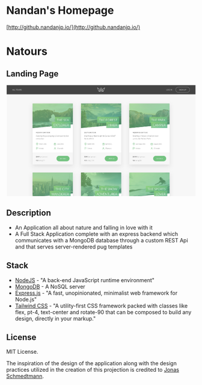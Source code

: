 # Nandan's Homepage

[http://github.nandanjp.io/](http://github.nandanjp.io/)

# Natours

## Landing Page

![Landing Page](./public/img/thumb/thumbnail.jpg)

## Description

- An Application all about nature and falling in love with it
- A Full Stack Application complete with an express backend which communicates with a MongoDB database through a custom REST Api and that serves server-rendered pug templates

## Stack

- [NodeJS](https://nodejs.org/en/) - "A back-end JavaScript runtime environment"
- [MongoDB](https://www.mongodb.com/) - A NoSQL server
- [Express.js](https://expressjs.com/) - "A fast, unopinionated, minimalist web framework for Node.js"
- [Tailwind CSS](https://tailwindcss.com/) - "A utility-first CSS framework packed with classes like flex, pt-4, text-center and rotate-90 that can be composed to build any design, directly in your markup."

## License

MIT License.

The inspiration of the design of the application along with the design practices utilized in the creation of this projection is credited to [Jonas Schmedtmann](https://codingheroes.io/).
